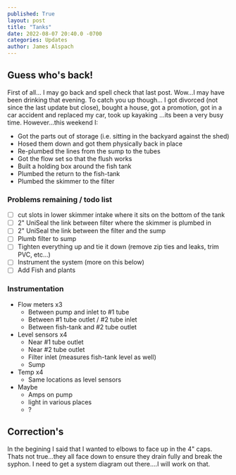 ```yaml
---
published: True
layout: post
title: "Tanks"
date: 2022-08-07 20:40.0 -0700
categories: Updates
author: James Alspach
---
```

## Guess who's back!
First of all... I may go back and spell check that last post. Wow...I may have been drinking that evening.
To catch you up though... I got divorced (not since the last update but close), bought a house, got a promotion, got in a car accident and replaced my car, took up kayaking ...its been a very busy time.
However...this weekend I:
- Got the parts out of storage (i.e. sitting in the backyard against the shed)
- Hosed them down and got them physically back in place
- Re-plumbed the lines from the sump to the tubes
- Got the flow set so that the flush works
- Built a holding box around the fish tank
- Plumbed the return to the fish-tank
- Plumbed the skimmer to the filter

### Problems remaining / todo list
- [ ] cut slots in lower skimmer intake where it sits on the bottom of the tank
- [ ] 2" UniSeal the link between filter where the skimmer is plumbed in
- [ ] 2" UniSeal the link between the filter and the sump
- [ ] Plumb filter to sump
- [ ] Tighten everything up and tie it down (remove zip ties and leaks, trim PVC, etc...)
- [ ] Instrument the system (more on this below)
- [ ] Add Fish and plants 

### Instrumentation
- Flow meters x3
  - Between pump and inlet to #1 tube
  - Between #1 tube outlet / #2 tube inlet
  - Between fish-tank and #2 tube outlet
- Level sensors x4
  - Near #1 tube outlet
  - Near #2 tube outlet
  - Filter inlet (measures fish-tank level as well)
  - Sump
- Temp x4
  - Same locations as level sensors
- Maybe
  - Amps on pump
  - light in various places
  - ?

## Correction's
In the begining I said that I wanted to elbows to face up in the 4" caps. Thats not true...they all face down to ensure they drain fully and break the syphon. I need to get a system diagram out there....I will work on that.
